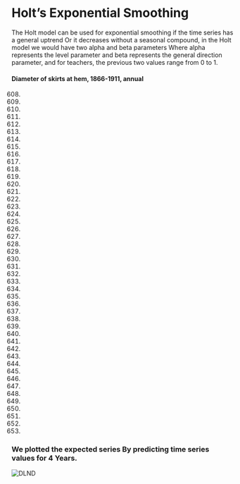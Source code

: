# Holt’s Exponential Smoothing

The Holt model can be used for exponential smoothing if the time series has a general uptrend
Or it decreases without a seasonal compound, in the Holt model we would have two alpha and beta parameters
Where alpha represents the level parameter and beta represents the general direction parameter, and for teachers, the previous two values range from 0 to 1.


####  Diameter of skirts at hem, 1866-1911, annual

  608.
  617.
  625.
  636.
  657.
  691.
  728.
  784.
  816.
  876.
  949.
  997.
 1027.
 1047.
 1049.
 1018.
 1021.
 1012.
 1018.
  991.
  962.
  921.
  871.
  829.
  822.
  820.
  802.
  821.
  819.
  791.
  746.
  726.
  661.
  620.
  588.
  568.
  542.
  551.
  541.
  557.
  556.
  534.
  528.
  529.
  523.
  531.
  
  ### We plotted the expected series By predicting time series values for 4 Years.
  
  ![DLND](https://github.com/ahmedtalaatfarhat/HoltWinters-Models-In-R/blob/master/Holt%E2%80%99s%20Exponential%20Smoothing/Holt%E2%80%99s%20Exponential%20Smoothing.png)
